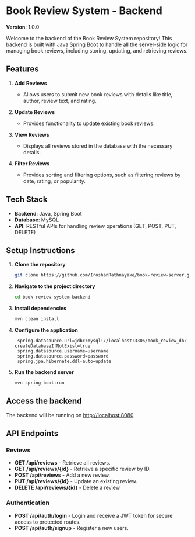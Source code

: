 # Book Review System - Backend
**Version**: 1.0.0

Welcome to the backend of the Book Review System repository! This backend is built with Java Spring Boot to handle all the server-side logic for managing book reviews, including storing, updating, and retrieving reviews.

## Features
1. **Add Reviews**
    - Allows users to submit new book reviews with details like title, author, review text, and rating.

2. **Update Reviews**
    - Provides functionality to update existing book reviews.

3. **View Reviews**
    - Displays all reviews stored in the database with the necessary details.

4. **Filter Reviews**
    - Provides sorting and filtering options, such as filtering reviews by date, rating, or popularity.

## Tech Stack
- **Backend**: Java, Spring Boot
- **Database**: MySQL
- **API**: RESTful APIs for handling review operations (GET, POST, PUT, DELETE)

## Setup Instructions

1. **Clone the repository**

   ```bash
   git clone https://github.com/IroshanRathnayake/book-review-server.git
   ```
2. **Navigate to the project directory**
    ```bash
   cd book-review-system-backend
   ```
3. **Install dependencies**
    ```bash
   mvn clean install
    ```
4. **Configure the application**
   ```properties
    spring.datasource.url=jdbc:mysql://localhost:3306/book_review_db?createDatabaseIfNotExist=true
    spring.datasource.username=username
    spring.datasource.password=password
    spring.jpa.hibernate.ddl-auto=update
    ```
5. **Run the backend server**
    ```bash
    mvn spring-boot:run
    ```

## Access the backend
The backend will be running on [http://localhost:8080](http://localhost:8080).

## API Endpoints

### Reviews
- **GET /api/reviews** - Retrieve all reviews.
- **GET /api/reviews/{id}** - Retrieve a specific review by ID.
- **POST /api/reviews** - Add a new review.
- **PUT /api/reviews/{id}** - Update an existing review.
- **DELETE /api/reviews/{id}** - Delete a review.

### Authentication
- **POST /api/auth/login** - Login and receive a JWT token for secure access to protected routes.
- **POST /api/auth/signup** - Register a new users. 
